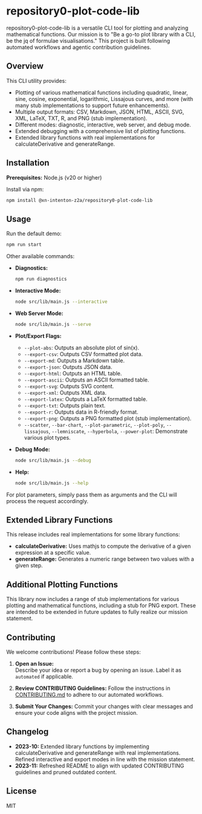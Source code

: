 # repository0-plot-code-lib

repository0-plot-code-lib is a versatile CLI tool for plotting and analyzing mathematical functions. Our mission is to "Be a go-to plot library with a CLI, be the jq of formulae visualisations." This project is built following automated workflows and agentic contribution guidelines.

## Overview

This CLI utility provides:

- Plotting of various mathematical functions including quadratic, linear, sine, cosine, exponential, logarithmic, Lissajous curves, and more (with many stub implementations to support future enhancements).
- Multiple output formats: CSV, Markdown, JSON, HTML, ASCII, SVG, XML, LaTeX, TXT, R, and PNG (stub implementation).
- Different modes: diagnostic, interactive, web server, and debug mode.
- Extended debugging with a comprehensive list of plotting functions.
- Extended library functions with real implementations for calculateDerivative and generateRange.

## Installation

**Prerequisites:** Node.js (v20 or higher)

Install via npm:

```bash
npm install @xn-intenton-z2a/repository0-plot-code-lib
```

## Usage

Run the default demo:

```bash
npm run start
```

Other available commands:

- **Diagnostics:**
  ```bash
  npm run diagnostics
  ```

- **Interactive Mode:**
  ```bash
  node src/lib/main.js --interactive
  ```

- **Web Server Mode:**
  ```bash
  node src/lib/main.js --serve
  ```

- **Plot/Export Flags:**
  - `--plot-abs`: Outputs an absolute plot of sin(x).
  - `--export-csv`: Outputs CSV formatted plot data.
  - `--export-md`: Outputs a Markdown table.
  - `--export-json`: Outputs JSON data.
  - `--export-html`: Outputs an HTML table.
  - `--export-ascii`: Outputs an ASCII formatted table.
  - `--export-svg`: Outputs SVG content.
  - `--export-xml`: Outputs XML data.
  - `--export-latex`: Outputs a LaTeX formatted table.
  - `--export-txt`: Outputs plain text.
  - `--export-r`: Outputs data in R-friendly format.
  - `--export-png`: Outputs a PNG formatted plot (stub implementation).
  - `--scatter`, `--bar-chart`, `--plot-parametric`, `--plot-poly`, `--lissajous`, `--lemniscate`, `--hyperbola`, `--power-plot`: Demonstrate various plot types.

- **Debug Mode:**
  ```bash
  node src/lib/main.js --debug
  ```

- **Help:**
  ```bash
  node src/lib/main.js --help
  ```

For plot parameters, simply pass them as arguments and the CLI will process the request accordingly.

## Extended Library Functions

This release includes real implementations for some library functions:

- **calculateDerivative:** Uses mathjs to compute the derivative of a given expression at a specific value.
- **generateRange:** Generates a numeric range between two values with a given step.

## Additional Plotting Functions

This library now includes a range of stub implementations for various plotting and mathematical functions, including a stub for PNG export. These are intended to be extended in future updates to fully realize our mission statement.

## Contributing

We welcome contributions! Please follow these steps:

1. **Open an Issue:**  
   Describe your idea or report a bug by opening an issue. Label it as `automated` if applicable.

2. **Review CONTRIBUTING Guidelines:**
   Follow the instructions in [CONTRIBUTING.md](./CONTRIBUTING.md) to adhere to our automated workflows.

3. **Submit Your Changes:**
   Commit your changes with clear messages and ensure your code aligns with the project mission.

## Changelog

- **2023-10:** Extended library functions by implementing calculateDerivative and generateRange with real implementations. Refined interactive and export modes in line with the mission statement.
- **2023-11:** Refreshed README to align with updated CONTRIBUTING guidelines and pruned outdated content.

## License

MIT
